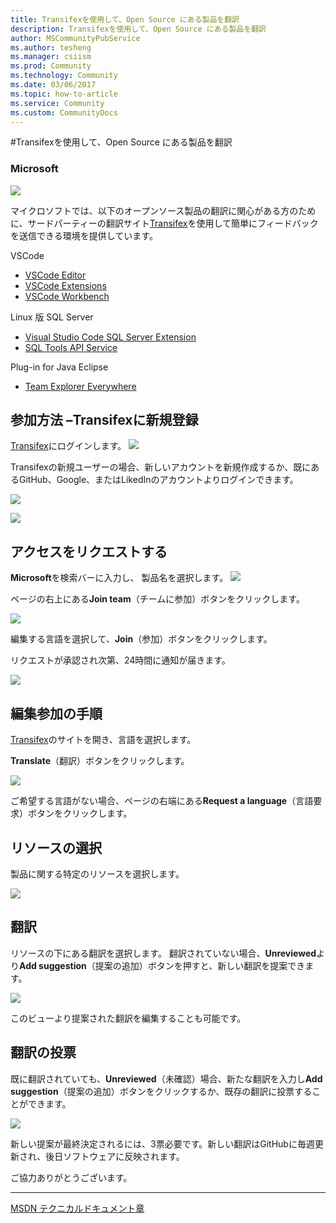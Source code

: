 ```yaml
---
title: Transifexを使用して、Open Source にある製品を翻訳
description: Transifexを使用して、Open Source にある製品を翻訳
author: MSCommunityPubService
ms.author: tesheng
ms.manager: csiism
ms.prod: Community
ms.technology: Community
ms.date: 03/06/2017
ms.topic: how-to-article
ms.service: Community
ms.custom: CommunityDocs
---
```

#Transifexを使用して、Open Source にある製品を翻訳

### Microsoft

![](./img/TA17030602/image1.png)

マイクロソフトでは、以下のオープンソース製品の翻訳に関心がある方のために、サードパーティーの翻訳サイト[Transifex](http://www.transifex.com/)を使用して簡単にフィードバックを送信できる環境を提供しています。

VSCode
- [VSCode Editor](https://www.transifex.com/microsoft-oss/vscode-editor/dashboard/)
- [VSCode Extensions](https://www.transifex.com/microsoft-oss/vscode-extensions/dashboard/)
- [VSCode Workbench](https://www.transifex.com/microsoft-oss/vscode-workbench/dashboard/) 

Linux 版 SQL Server
- [Visual Studio Code SQL Server Extension](https://www.transifex.com/microsoft-oss/vscode-mssql/dashboard/)
- [SQL Tools API Service](https://www.transifex.com/microsoft-oss/sqltoolsservice/dashboard/)

Plug-in for Java Eclipse
- [Team Explorer Everywhere](https://www.transifex.com/microsoft-oss/team-explorer-everywhere/dashboard/)

参加方法 –Transifexに新規登録
-----------------------------

[Transifex](https://www.transifex.com/)にログインします。
![](./img/TA17030602/image2.png)

Transifexの新規ユーザーの場合、新しいアカウントを新規作成するか、既にあるGitHub、Google、またはLikedInのアカウントよりログインできます。

![](./img/TA17030602/image3.png)

![](./img/TA17030602/image4.png)

アクセスをリクエストする
------------------------

**Microsoft**を検索バーに入力し、 製品名を選択します。
![](./img/TA17030602/image5.png)

ページの右上にある**Join team**（チームに参加）ボタンをクリックします。

![](./img/TA17030602/image6.png)

編集する言語を選択して、**Join**（参加）ボタンをクリックします。

リクエストが承認され次第、24時間に通知が届きます。

![](./img/TA17030602/image7.png)

編集参加の手順
----------------------------------------

[Transifex](https://www.transifex.com/)のサイトを開き、言語を選択します。

**Translate**（翻訳）ボタンをクリックします。

![](./img/TA17030602/image8.png)

ご希望する言語がない場合、ページの右端にある**Request a language**（言語要求）ボタンをクリックします。

リソースの選択
--------------

製品に関する特定のリソースを選択します。

![](./img/TA17030602/image9.png)

翻訳
----

リソースの下にある翻訳を選択します。
翻訳されていない場合、**Unreviewed**より**Add suggestion**（提案の追加）ボタンを押すと、新しい翻訳を提案できます。

![](./img/TA17030602/image10.png)

このビューより提案された翻訳を編集することも可能です。

翻訳の投票
----------

既に翻訳されていても、**Unreviewed**（未確認）場合、新たな翻訳を入力し**Add suggestion**（提案の追加）ボタンをクリックするか、既存の翻訳に投票することができます。

![](./img/TA17030602/image11.png)

新しい提案が最終決定されるには、3票必要です。新しい翻訳はGitHubに毎週更新され、後日ソフトウェアに反映されます。

ご協力ありがとうございます。

  ----------------------------------------------------------------------------------------------
[MSDN テクニカルドキュメント章](http://aka.ms/MSDNJapan)
